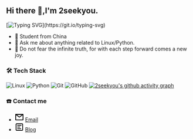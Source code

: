 ## Hi there 👋,I'm 2seekyou.
[![Typing SVG](https://readme-typing-svg.demolab.com?font=Fira+Code&pause=1000&random=false&width=435&lines=Print(%22Hello+from+seekyou!%22))](https://git.io/typing-svg)
- 🧑 Student from China
- 💬 Ask me about anything related to Linux/Python.
- 🌱 Do not fear the infinite truth, for with each step forward comes a new joy.

### 🛠 Tech Stack
![Linux](https://img.shields.io/badge/-Linux-000000?style=flat-square&logo=Linux&logoColor=ffffff)
![Python](https://img.shields.io/badge/-Python-333333?style=flat&logo=python)
![Git](https://img.shields.io/badge/-Git-333333?style=flat-square&logo=git)
![GitHub](https://img.shields.io/badge/-GitHub-333333?style=flat-square&logo=github)
[![2seekyou's github activity graph](https://github-readme-activity-graph.vercel.app/graph?username=2seekyou&theme=dracula)](https://github.com/ashutosh00710/github-readme-activity-graph)

### ☎️ Contact me
- <img src="./icons/mail.svg"> [Email](quancui.xtu@gmail.com)
- <img src="./icons/article.svg"> [Blog](https://cq.seekyou.top/)
